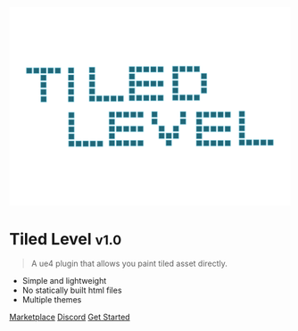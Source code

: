 <!-- _coverpage.md -->

![logo](Media/Banner.svg)

# Tiled Level <small>v1.0</small>

> A ue4 plugin that allows you paint tiled asset directly.

- Simple and lightweight
- No statically built html files
- Multiple themes

[Marketplace](https://github.com/docsifyjs/docsify/)
[Discord](https://google.com)
[Get Started](#index)
